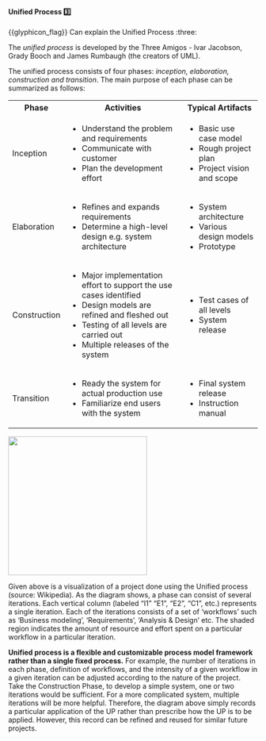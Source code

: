 <div id="title">

#### Unified Process :three:

<span id="prereqs"></span>

</div>
<span id="outcomes">{{glyphicon_flag}} Can explain the Unified Process :three:</span>

<div id="body">

The _unified process_ is developed by the Three Amigos - Ivar Jacobson, Grady Booch and James Rumbaugh (the creators of UML).

The unified process consists of four phases: _inception, elaboration, construction and transition_. The main purpose of each phase can be summarized as follows:

<table class="table">
  <tr>
    <th>Phase</th>
    <th>Activities</th>
    <th>Typical Artifacts</th>
  </tr>
  <tr>
    <td>Inception</td>
    <td>
      <ul>
        <li>Understand the problem and requirements</li>
        <li>Communicate with customer</li>
        <li>Plan the development effort</li>
      </ul>
    </td>
    <td>
      <ul>
        <li>Basic use case model</li>
        <li>Rough project plan</li>
        <li>Project vision and scope</li>
      </ul>
    </td>
  </tr>
  <tr>
    <td>Elaboration</td>
    <td>
      <ul>
        <li>Refines and expands requirements</li>
        <li>Determine a high-level design e.g. system architecture</li>
      </ul>
    </td>
    <td>
      <ul>
        <li>System architecture</li>
        <li>Various design models</li>
        <li>Prototype</li>
      </ul>
    </td>
  </tr>
  <tr>
    <td>Construction</td>
    <td>
      <ul>
        <li>Major implementation effort to support the use cases identified</li>
        <li>Design models are refined and fleshed out</li>
        <li>Testing of all levels are carried out</li>
        <li>Multiple releases of the system</li>
      </ul>
    </td>
    <td>
      <ul>
        <li>Test cases of all levels</li>
        <li>System release</li>
      </ul>
    </td>
  </tr>
  <tr>
    <td>Transition</td>
    <td>
      <ul>
        <li>Ready the system for actual production use</li>
        <li>Familiarize end users with the system</li>
      </ul>
    </td>
    <td>
      <ul>
        <li>Final system release</li>
        <li>Instruction manual</li>
      </ul>
    </td>
  </tr>
</table>

<img src="{{baseUrl}}/processModels/exampleProcessModels/unifiedProcess/images/diagram.png" height="280" />
<p/>

Given above is a visualization of a project done using the Unified process (source: Wikipedia). As the diagram shows, a phase can consist of several iterations. Each vertical column (labeled “I1” “E1”, “E2”, “C1”, etc.) represents a single iteration. Each of the iterations consists of a set of ‘workflows’ such as ‘Business modeling’, ‘Requirements’, ‘Analysis & Design’ etc. The shaded region indicates the amount of resource and effort spent on a particular workflow in a particular iteration.

**Unified process is a flexible and customizable process model framework rather than a single fixed process.** For example, the number of iterations in each phase, definition of workflows, and the intensity of a given workflow in a given iteration can be adjusted according to the nature of the project. Take the Construction Phase, to develop a simple system, one or two iterations would be sufficient. For a more complicated system, multiple iterations will be more helpful. Therefore, the diagram above simply records a particular application of the UP rather than prescribe how the UP is to be applied. However, this record can be refined and reused for similar future projects.

</div>

<div id="extras">
  <include src="exercises.md" />
</div>